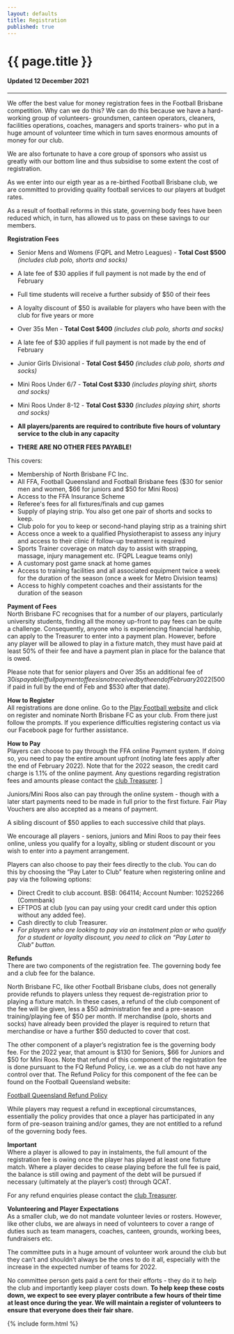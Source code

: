 ```yaml
---
layout: defaults
title: Registration
published: true
---
```


<div class="container">
  <div class="row top-buffer">
    <div class="col">
      <h1 class="text-center">{{ page.title }}</h1>
      <h4 class="text-center">Updated 12 December 2021</h4>
    </div>
  </div>
  <hr>
  <div class="row">
    <div class="col-md-8 offset-md-2 text-justify">
<section id="Registration" markdown="1">
We offer the best value for money registration fees in the Football Brisbane competition. Why can we do this? We can do this because we have a hard-working group of volunteers- groundsmen, canteen operators, cleaners, facilities operations, coaches, managers and sports trainers- who put in a huge amount of volunteer time which in turn saves enormous amounts of money for our club.  

We are also fortunate to have a core group of sponsors who assist us greatly with our bottom line and thus subsidise to some extent the cost of registration. 

As we enter into our eigth year as a re-birthed Football Brisbane club, we are committed to providing quality football services to our players at budget rates.  

As a result of football reforms in this state, governing body fees have been reduced which, in turn, has allowed us to pass on these savings to our members.

__Registration Fees__  
* Senior Mens and Womens (FQPL and Metro Leagues) - __Total Cost $500__ *(includes club polo, shorts and socks)* 
* A late fee of $30 applies if full payment is not made by the end of February
* Full time students will receive a further subsidy of $50 of their fees
* A loyalty discount of $50 is available for players who have been with the club for five years or more
* Over 35s Men - __Total Cost $400__ *(includes club polo, shorts and socks)*
* A late fee of $30 applies if full payment is not made by the end of February

* Junior Girls Divisional - __Total Cost $450__ *(includes club polo, shorts and socks)* 
* Mini Roos Under 6/7 - __Total Cost $330__ *(includes playing shirt, shorts and socks)* 
* Mini Roos Under 8-12 - __Total Cost $330__ *(includes playing shirt, shorts and socks)* 
* __All players/parents are required to contribute five hours of voluntary service to the club in any capacity__
* __THERE ARE NO OTHER FEES PAYABLE!__   

This covers:
* Membership of North Brisbane FC Inc.
* All FFA, Football Queensland and Football Brisbane fees ($30 for senior men and women, $66 for juniors and $50 for Mini Roos)
* Access to the FFA Insurance Scheme
* Referee's fees for all fixtures/finals and cup games
* Supply of playing strip. You also get one pair of shorts and socks to keep.
* Club polo for you to keep or second-hand playing strip as a training shirt
* Access once a week to a qualified Physiotherapist to assess any injury and access to their clinic if follow-up treatment is required
* Sports Trainer coverage on match day to assist with strapping, massage, injury management etc. (FQPL League teams only)
* A customary post game snack at home games
* Access to training facilities and all associated equipment twice a week for the duration of the season (once a week for Metro Division teams)
* Access to highly competent coaches and their assistants for the duration of the season


__Payment of Fees__  
North Brisbane FC recognises that for a number of our players, particularly university students, finding all the money up-front to pay fees can be quite a challenge. Consequently, anyone who is experiencing financial hardship, can apply to the Treasurer to enter into a payment plan. However, before any player will be allowed to play in a fixture match, they must have paid at least 50% of their fee and have a payment plan in place for the balance that is owed.  

Please note that for senior players and Over 35s an additional fee of $30 is payable if full payment of fees is not received by the end of February 2022 ($500 if paid in full by the end of Feb and $530 after that date).

__How to Register__  
All registrations are done online. Go to the [Play Football website](https://www.playfootball.com.au) and click on register and nominate North Brisbane FC as your club. From there just follow the prompts. If you experience difficulties registering contact us via our Facebook page for further assistance.  

__How to Pay__  
Players can choose to pay through the FFA online Payment system. If doing so, you need to pay the entire amount upfront (noting late fees apply after the end of February 2022). Note that for the 2022 season, the credit card charge is 1.1% of the online payment. Any questions regarding registration fees and amounts please contact the [club Treasurer](../about/committee).  ]

Juniors/Mini Roos also can pay through the online system - though with a later start payments need to be made in full prior to the first fixture. Fair Play Vouchers are also accepted as a means of payment. 

A sibling discount of $50 applies to each successive child that plays. 

We encourage all players - seniors, juniors and Mini Roos to pay their fees online, unless you qualify for a loyalty, sibling or student discount or you wish to enter into a payment arrangement. 

Players can also choose to pay their fees directly to the club. You can do this by choosing the “Pay Later to Club” feature when registering online and pay via the following options:  
* Direct Credit to club account. BSB: 064114; Account Number: 10252266 (Commbank)
* EFTPOS at club (you can pay using your credit card under this option without any added fee).
* Cash directly to club Treasurer.  
* _For players who are looking to pay via an instalment plan or who qualify for a student or loyalty discount, you need to click on “Pay Later to Club" button._  

__Refunds__  
There are two components of the registration fee. The governing body fee and a club fee for the balance.  

North Brisbane FC, like other Football Brisbane clubs, does not generally provide refunds to players unless they request de-registration prior to playing a fixture match. In these cases, a refund of the club component of the fee will be given, less a $50 administration fee and a pre-season training/playing fee of $50 per month. If merchandise (polo, shorts and socks) have already been provided the player is required to return that merchandise or have a further $50 deducted to cover that cost.  

The other component of a player’s registration fee is the governing body fee. For the 2022 year, that amount is $130 for Seniors, $66 for Juniors and $50 for Mini Roos. Note that refund of this component of the registration fee is done pursuant to the FQ Refund Policy, i.e. we as a club do not have any control over that. The Refund Policy for this component of the fee can be found on the Football Queensland website:

[Football Queensland Refund Policy](https://footballqueensland.com.au/wp-content/uploads/2020/03/FQ-Refund-Policy-2020.pdf)

While players may request a refund in exceptional circumstances, essentially the policy provides that once a player has participated in any form of pre-season training and/or games, they are not entitled to a refund of the governing body fees.  

__Important__  
Where a player is allowed to pay in instalments, the full amount of the registration fee is owing once the player has played at least one fixture match. Where a player decides to cease playing before the full fee is paid, the balance is still owing and payment of the debt will be pursued if necessary (ultimately at the player’s cost) through QCAT.
  
For any refund enquiries please contact the [club Treasurer](../about/committee).
  

__Volunteering and Player Expectations__  
As a smaller club, we do not mandate volunteer levies or rosters.
However, like other clubs, we are always in need of volunteers to cover a range of duties such as team managers, coaches, canteen, grounds, working bees, fundraisers etc.  

The committee puts in a huge amount of volunteer work around the club but they can’t and shouldn’t always be the ones to do it all, especially with the increase in the expected number of teams for 2022.

No committee person gets paid a cent for their efforts - they do it to help the club and importantly keep player costs down. __To help keep these costs down, we expect to see every player contribute a few hours of their time at least once during the year. We will maintain a register of volunteers to ensure that everyone does their fair share.__  
 
</section>
    </div>
  </div>
</div>

{% include form.html %}